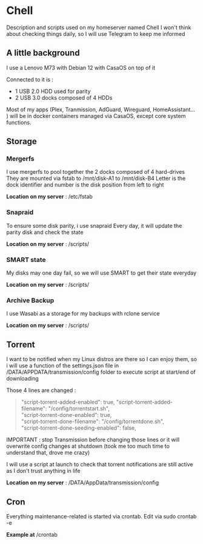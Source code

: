 # Chell
Description and scripts used on my homeserver named Chell
I won't think about checking things daily, so I will use Telegram to keep me informed

## A little background
I use a Lenovo M73 with Debian 12 with CasaOS on top of it  

Connected to it is :
- 1 USB 2.0 HDD used for parity
- 2 USB 3.0 docks composed of 4 HDDs
  
Most of my apps (Plex, Tranmission, AdGuard, Wireguard, HomeAssistant... ) will be in docker containers managed via CasaOS, except core system functions.

## Storage
### Mergerfs
I use mergerfs to pool together the 2 docks composed of 4 hard-drives
They are mounted via fstab to /mnt/disk-A1 to /mnt/disk-B4
Letter is the dock identifier and number is the disk position from left to right

**Location on my server** : /etc/fstab

### Snapraid
To ensure some disk parity, i use snapraid
Every day, it will update the parity disk and check the state

**Location on my server** : /scripts/

### SMART state
My disks may one day fail, so we will use SMART to get their state everyday

**Location on my server** : /scripts/

### Archive Backup
I use Wasabi as a storage for my backups with rclone service

**Location on my server** : /scripts/

## Torrent
I want to be notified when my Linux distros are there so I can enjoy them, so i will use a function of the settings.json file in /DATA/APPDATA/transmission/config folder to execute script at start/end of downloading

Those 4 lines are changed :

>"script-torrent-added-enabled": true,
>"script-torrent-added-filename": "/config/torrentstart.sh",  
>"script-torrent-done-enabled": true,  
>"script-torrent-done-filename": "/config/torrentdone.sh",  
>"script-torrent-done-seeding-enabled": false,

IMPORTANT : stop Transmission before changing those lines or it will overwrite config changes at shutdown (took me too much time to understand that, drove me crazy)

I will use a script at launch to check that torrent notifications are still active as I don't trust anything in life

**Location on my server** : /DATA/AppData/transmission/config


## Cron
Everything maintenance-related is started via crontab. 
Edit via 
  sudo crontab -e

**Example at** /crontab


